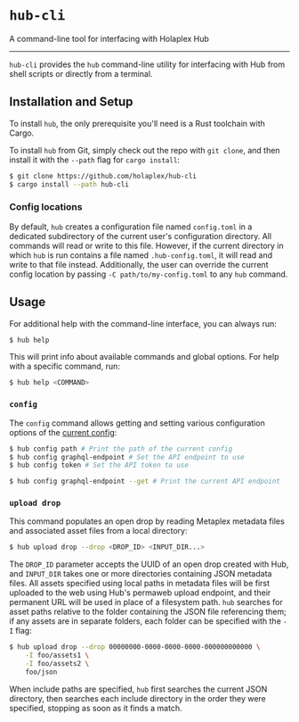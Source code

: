 # `hub-cli`
A command-line tool for interfacing with Holaplex Hub

---

`hub-cli` provides the `hub` command-line utility for interfacing with Hub from
shell scripts or directly from a terminal.

## Installation and Setup

<!-- TODO: add better install instructions here -->

To install `hub`, the only prerequisite you'll need is a Rust toolchain with
Cargo.

To install `hub` from Git, simply check out the repo with `git clone`, and then
install it with the `--path` flag for `cargo install`:

```sh
$ git clone https://github.com/holaplex/hub-cli
$ cargo install --path hub-cli
```

### <a name="config-file"></a> Config locations

By default, `hub` creates a configuration file named `config.toml` in
a dedicated subdirectory of the current user's configuration directory.  All
commands will read or write to this file.  However, if the current directory in
which `hub` is run contains a file named `.hub-config.toml`, it will read and
write to that file instead.  Additionally, the user can override the current
config location by passing `-C path/to/my-config.toml` to any `hub` command.

## Usage

For additional help with the command-line interface, you can always run:

```sh
$ hub help
```

This will print info about available commands and global options.  For help with
a specific command, run:

```sh
$ hub help <COMMAND>
```

### `config`

The `config` command allows getting and setting various configuration options
of the [current config](#config-file):

```sh
$ hub config path # Print the path of the current config
$ hub config graphql-endpoint # Set the API endpoint to use
$ hub config token # Set the API token to use

$ hub config graphql-endpoint --get # Print the current API endpoint
```

### `upload drop`

This command populates an open drop by reading Metaplex metadata files and
associated asset files from a local directory:

```sh
$ hub upload drop --drop <DROP_ID> <INPUT_DIR...>
```

The `DROP_ID` parameter accepts the UUID of an open drop created with Hub, and
`INPUT_DIR` takes one or more directories containing JSON metadata files.  All
assets specified using local paths in metadata files will be first uploaded to
the web using Hub's permaweb upload endpoint, and their permanent URL will be
used in place of a filesystem path.  `hub` searches for asset paths relative to
the folder containing the JSON file referencing them; if any assets are in
separate folders, each folder can be specified with the `-I` flag:

```sh
$ hub upload drop --drop 00000000-0000-0000-0000-000000000000 \
    -I foo/assets1 \
    -I foo/assets2 \
    foo/json
```

When include paths are specified, `hub` first searches the current JSON
directory, then searches each include directory in the order they were
specified, stopping as soon as it finds a match.
